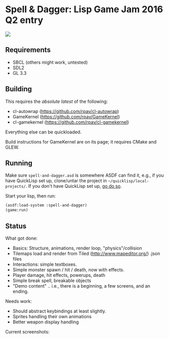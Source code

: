# Spell & Dagger: Lisp Game Jam 2016 Q2 entry

<img src="http://ogmo.mephle.net/lgj/final.gif">

## Requirements

* SBCL (others might work, untested)
* SDL2
* GL 3.3

## Building

This requires the *absolute latest* of the following:

* cl-autowrap        (https://github.com/rpav/cl-autowrap)
* GameKernel         (https://github.com/rpav/GameKernel)
* cl-gamekernel      (https://github.com/rpav/cl-gamekernel)

Everything else can be quickloaded.

Build instructions for GameKernel are on its page; it requires CMake
and GLEW.

## Running

Make sure `spell-and-dagger.asd` is somewhere ASDF can find it, e.g.,
if you have QuickLisp set up, clone/untar the project in
`~/quicklisp/local-projects/`.  If you don't have QuickLisp set up,
[go do so](https://www.quicklisp.org/beta/).

Start your lisp, then run:

```lisp
(asdf:load-system :spell-and-dagger)
(game:run)
```

## Status

What got done:

* Basics: Structure, animations, render loop, "physics"/collision
* Tilemaps load and render from Tiled (http://www.mapeditor.org/) .json files
* Interactions: simple textboxes.
* Simple monster spawn / hit / death, now with effects.
* Player damage, hit effects, powerups, death
* Simple break spell, breakable objects
* "Demo content" .. i.e., there is a beginning, a few screens, and an
  ending.

Needs work:

* Should abstract keybindings at least slightly.
* Sprites handling their own animations
* Better weapon display handling

Current screenshots:
